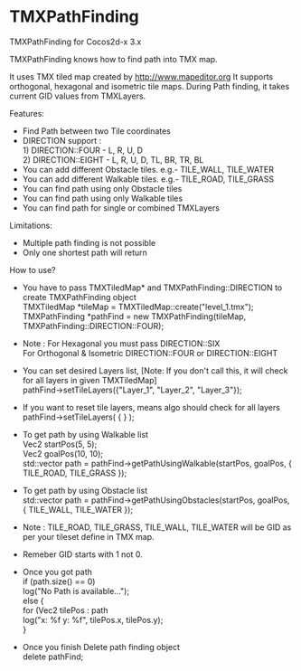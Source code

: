 # TMXPathFinding
TMXPathFinding for Cocos2d-x 3.x

TMXPathFinding knows how to find path into TMX map.

It uses TMX tiled map created by http://www.mapeditor.org
It supports orthogonal, hexagonal and isometric tile maps.
During Path finding, it takes current GID values from TMXLayers.
 
Features:
 - Find Path between two Tile coordinates
 - DIRECTION support :<br />
		1) DIRECTION::FOUR  - L, R, U, D<br />
		2) DIRECTION::EIGHT - L, R, U, D, TL, BR, TR, BL
 - You can add different Obstacle tiles.		e.g.- TILE_WALL, TILE_WATER
 - You can add different Walkable tiles.		e.g.- TILE_ROAD, TILE_GRASS
 - You can find path using only Obstacle tiles
 - You can find path using only Walkable tiles
 - You can find path for single or combined TMXLayers
 
Limitations:
 - Multiple path finding is not possible
 - Only one shortest path will return
 
How to use?
 - You have to pass TMXTiledMap* and TMXPathFinding::DIRECTION to create TMXPathFinding object<br />
		TMXTiledMap *tileMap = TMXTiledMap::create("level_1.tmx"); <br /> 
		TMXPathFinding *pathFind = new TMXPathFinding(tileMap, TMXPathFinding::DIRECTION::FOUR);
 - Note : For Hexagonal you must pass DIRECTION::SIX<br />
			For Orthogonal & Isometric DIRECTION::FOUR or DIRECTION::EIGHT
 
 - You can set desired Layers list, [Note: If you don't call this, it will check for all layers in given TMXTiledMap]<br />
		pathFind->setTileLayers({"Layer_1", "Layer_2", "Layer_3"});
 - If you want to reset tile layers, means algo should check for all layers<br />
		pathFind->setTileLayers( { } );
 
 - To get path by using Walkable list<br />
		Vec2 startPos(5, 5);<br />
		Vec2 goalPos(10, 10);<br />
		std::vector<Vec2> path = pathFind->getPathUsingWalkable(startPos, goalPos, { TILE_ROAD, TILE_GRASS });
 
 - To get path by using Obstacle list<br />
		std::vector<Vec2> path = pathFind->getPathUsingObstacles(startPos, goalPos, { TILE_WALL, TILE_WATER });
 
 - Note : TILE_ROAD, TILE_GRASS, TILE_WALL, TILE_WATER will be GID as per your tileset define in TMX map.<br />
 - Remeber GID starts with 1 not 0.<br />
 
 - Once you got path  
 if (path.size() == 0)  
		log("No Path is available...");  
 else {  
		for (Vec2 tilePos : path  
			log("x: %f  y: %f", tilePos.x, tilePos.y);  
 }  
 
 - Once you finish Delete path finding object  
		delete pathFind;
 

